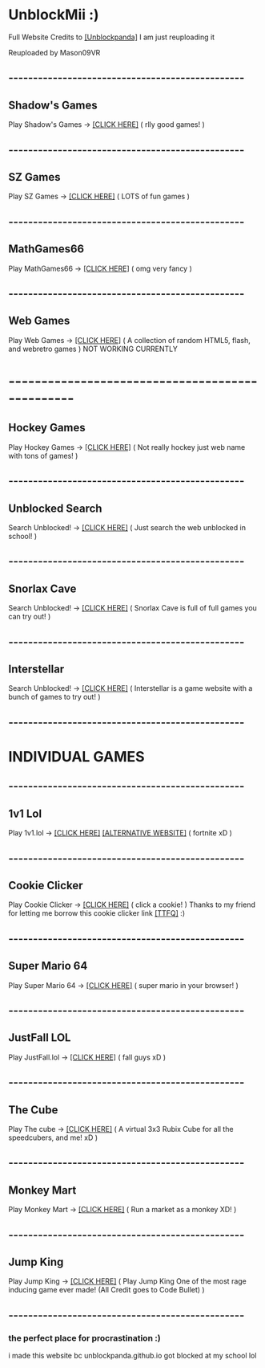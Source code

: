 # UnblockMii :)
Full Website Credits to [[Unblockpanda]](https://github.com/unblockpanda/unblockpanda.github.io) I am just reuploading it

Reuploaded by Mason09VR
## ------------------------------------------------
## Shadow's Games
Play Shadow's Games -> [[CLICK HERE]](https://shadowgmes.github.io) ( rlly good games! )
## ------------------------------------------------
## SZ Games
Play SZ Games -> [[CLICK HERE]](https://mason09vr.github.io/sz-games/) ( LOTS of fun games )
## ------------------------------------------------
## MathGames66
Play MathGames66 -> [[CLICK HERE]](https://mason09vr.github.io/mathgames60.github.io/) ( omg very fancy )
## ------------------------------------------------
## Web Games
Play Web Games -> [[CLICK HERE]](https://mason09vr.github.io/webgames/) ( A collection of random HTML5, flash, and webretro games ) NOT WORKING CURRENTLY
# ------------------------------------------------
## Hockey Games
Play Hockey Games -> [[CLICK HERE]](https://he1l.netlify.app) ( Not really hockey just web name with tons of games! )
## ------------------------------------------------
## Unblocked Search
Search Unblocked! -> [[CLICK HERE]](https://natleef.nathan.to) ( Just search the web unblocked in school! )
## ------------------------------------------------
## Snorlax Cave
Search Unblocked! -> [[CLICK HERE]](https://snorlaxs-cave-is-goated-582950.vercel.app) ( Snorlax Cave is full of full games you can try out! )
## ------------------------------------------------
## Interstellar
Search Unblocked! -> [[CLICK HERE]](https://interstellar-15-g0ated.vercel.app) ( Interstellar is a game website with a bunch of games to try out! )
## ------------------------------------------------
# INDIVIDUAL GAMES
## ------------------------------------------------
## 1v1 Lol
Play 1v1.lol -> [[CLICK HERE]](https://mason09vr.github.io/1v1lol/) [[ALTERNATIVE WEBSITE]](https://tylerpalko.github.io/gamehub/1v1.lol/) ( fortnite xD )
## ------------------------------------------------
## Cookie Clicker
Play Cookie Clicker -> [[CLICK HERE]](https://ttfq.github.io/cookieclicker/) ( click a cookie! ) Thanks to my friend for letting me borrow this cookie clicker link [[TTFQ]](https://ttfq.github.io) :)
## ------------------------------------------------
## Super Mario 64
Play Super Mario 64 -> [[CLICK HERE]](https://mason09vr.github.io/sm64/) ( super mario in your browser! )
## ------------------------------------------------
## JustFall LOL
Play JustFall.lol -> [[CLICK HERE]](https://mason09vr.github.io/justfallllllll.lol/) ( fall guys xD )
## ------------------------------------------------
## The Cube
Play The cube -> [[CLICK HERE]](https://mason09vr.github.io/the-cube/) ( A virtual 3x3 Rubix Cube for all the speedcubers, and me! xD )
## ------------------------------------------------
## Monkey Mart
Play Monkey Mart -> [[CLICK HERE]](https://mason09vr.github.io/monkemarketing.github.io/) ( Run a market as a monkey XD! )
## ------------------------------------------------
## Jump King
Play Jump King -> [[CLICK HERE]](https://mason09vr.github.io/Jump-King/) ( Play Jump King One of the most rage inducing game ever made! (All Credit goes to Code Bullet) )
## ------------------------------------------------
### the perfect place for procrastination :)
i made this website bc unblockpanda.github.io got blocked at my school lol
